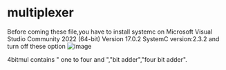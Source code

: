 # multiplexer
Before coming these file,you have to install systemc on Microsoft Visual Studio Community 2022 (64-bit)    Version 17.0.2 
SystemC version:2.3.2 
and turn off these option
![image](https://user-images.githubusercontent.com/73243764/148893807-cdac3f7b-688b-4d43-9443-5c2889d00bf9.png)

4bitmul contains " one to four and ","bit adder","four bit adder".
